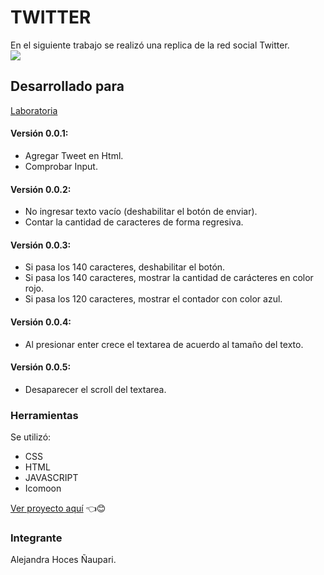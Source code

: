 # TWITTER  
En el siguiente trabajo se realizó una replica de la red social Twitter.  
![](PGFFLG3.png)  

## Desarrollado para 
[Laboratoria](http://laboratoria.la)

#### Versión 0.0.1:  
- Agregar Tweet en Html.  
- Comprobar Input.  

#### Versión 0.0.2:  
- No ingresar texto vacío (deshabilitar el botón de enviar).  
- Contar la cantidad de caracteres de forma regresiva.  

#### Versión 0.0.3:  
- Si pasa los 140 caracteres, deshabilitar el botón.  
- Si pasa los 140 caracteres, mostrar la cantidad de carácteres en color rojo.  
- Si pasa los 120 caracteres, mostrar el contador con color azul.  

#### Versión 0.0.4:  
- Al presionar enter crece el textarea de acuerdo al tamaño del texto.  

#### Versión 0.0.5:  
- Desaparecer el scroll del textarea.

### Herramientas  
Se utilizó:
- CSS  
- HTML  
- JAVASCRIPT  
- Icomoon  

[Ver proyecto aquí](https://alejandrahoces.github.io/twitter/)  👈😊

### Integrante  
Alejandra Hoces Ñaupari.
